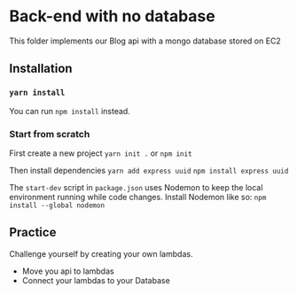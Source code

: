 # Back-end with no database
This folder implements our Blog api with a mongo database stored on EC2

## Installation
### `yarn install`
You can run `npm install` instead.

### Start from scratch
First create a new project
```yarn init .```
or
```npm init```

Then install dependencies
```yarn add express uuid```
```npm install express uuid```

The `start-dev` script in `package.json` uses Nodemon to keep the local environment running while code changes. Install Nodemon like so:
```npm install --global nodemon```

## Practice
Challenge yourself by creating your own lambdas.

- Move you api to lambdas
- Connect your lambdas to your Database

